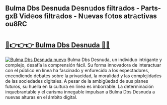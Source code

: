 ## Bulma Dbs Desnuda D𝚎sn𝚞dos filtr𝚊dos - Parts-gxB Vid𝚎os filtr𝚊dos - N𝚞evas f𝚘tos atr𝚊ctivas ou8RC

# <h2><a href="http://mb4lf7b.tromn.icu/?c=Bulma+Dbs+Desnuda">🔗👉👉👉 Bulma Dbs Desnuda 🔗🔗</a></h2>

[![Bulma Dbs Desnuda nuevo](https://i.imgur.com/pEAQMta.gif)](http://mb4lf7b.tromn.icu/?c=Bulma+Dbs+Desnuda)
Bulma Dbs Desnuda, un individuo intrigante y complejo, desafía la comprensión fácil. Su forma innovadora de interactuar con el público en línea ha fascinado y enfurecido a los espectadores, encendiendo debates sobre la privacidad, la moralidad y las complejidades de las sociedades digitales. A pesar de la ambigüedad de sus planes futuros, su huella en la cultura en línea es imborrable. La determinación inquebrantable y el carisma innegable impulsan a Bulma Dbs Desnuda a nuevas alturas en el ámbito digital.
